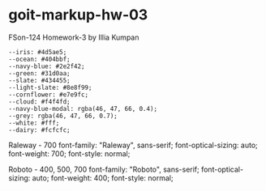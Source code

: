 # goit-markup-hw-03

FSon-124 Homework-3 by Illia Kumpan

	--iris: #4d5ae5;
	--ocean: #404bbf;
	--navy-blue: #2e2f42;
	--green: #31d0aa;
	--slate: #434455;
	--light-slate: #8e8f99;
	--cornflower: #e7e9fc;
	--cloud: #f4f4fd;
	--navy-blue-modal: rgba(46, 47, 66, 0.4);
	--grey: rgba(46, 47, 66, 0.7);
	--white: #fff;
	--dairy: #fcfcfc;

Raleway - 700
font-family: "Raleway", sans-serif;
font-optical-sizing: auto;
font-weight: 700;
font-style: normal;

Roboto - 400, 500, 700
font-family: "Roboto", sans-serif;
font-optical-sizing: auto;
font-weight: 400;
font-style: normal;
